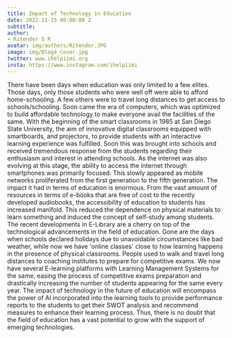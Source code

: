```yaml
---
title: Impact of Technology in Education
date: 2022-11-15 00:00:00 Z
subtitle: 
author:
- Ritender S R
avatar: img/authors/Ritender.JPG
image: img/Blog4_Cover.jpg
twitter: www.ihelpiimi.org
insta: https://www.instagram.com/ihelpiimi
---
```


There have been days when education was only limited to a few elites. Those days, only those students who were well off were able to afford home-schooling. A few others were to travel long distances to get access to schools/schooling. Soon came the era of computers, which was optimized to build affordable technology to make everyone avail the facilities of the same. With the beginning of the smart classrooms in 1985 at San Diego State University, the aim of innovative digital classrooms equipped with smartboards, and projectors, to provide students with an interactive learning experience was fulfilled. Soon this was brought into schools and received tremendous response from the students regarding their enthusiasm and interest in attending schools. As the internet was also evolving at this stage, the ability to access the internet through smartphones was primarily focused. This slowly appeared as mobile networks proliferated from the first generation to the fifth generation. The impact it had in terms of education is enormous. From the vast amount of resources in terms of e-books that are free of cost to the recently developed audiobooks, the accessibility of education to students has increased manifold. This reduced the dependence on physical materials to learn something and induced the concept of self-study among students. The recent developments in E-Library are a cherry on top of the technological advancements in the field of education. Gone are the days when schools declared holidays due to unavoidable circumstances like bad weather, while now we have 'online classes' close to how learning happens in the presence of physical classrooms. People used to walk and travel long distances to coaching institutes to prepare for competitive exams. We now have several E-learning platforms with Learning Management Systems for the same, easing the process of competitive exams preparation and drastically increasing the number of students appearing for the same every year. The impact of technology in the future of education will encompass the power of AI incorporated into the learning tools to provide performance reports to the students to get their SWOT analysis and recommend measures to enhance their learning process. Thus, there is no doubt that the field of education has a vast potential to grow with the support of emerging technologies.
